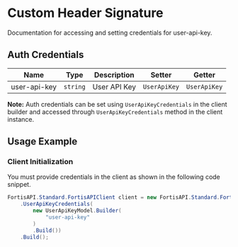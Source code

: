 
# Custom Header Signature



Documentation for accessing and setting credentials for user-api-key.

## Auth Credentials

| Name | Type | Description | Setter | Getter |
|  --- | --- | --- | --- | --- |
| user-api-key | `string` | User API Key | `UserApiKey` | `UserApiKey` |



**Note:** Auth credentials can be set using `UserApiKeyCredentials` in the client builder and accessed through `UserApiKeyCredentials` method in the client instance.

## Usage Example

### Client Initialization

You must provide credentials in the client as shown in the following code snippet.

```csharp
FortisAPI.Standard.FortisAPIClient client = new FortisAPI.Standard.FortisAPIClient.Builder()
    .UserApiKeyCredentials(
        new UserApiKeyModel.Builder(
            "user-api-key"
        )
        .Build())
    .Build();
```


